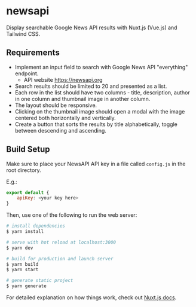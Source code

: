 # newsapi

Display searchable Google News API results with Nuxt.js (Vue.js) and Tailwind CSS.

## Requirements 
- Implement an input field to search with Google News API "everything" endpoint.
  - API website https://newsapi.org 
- Search results should be limited to 20 and presented as a list. 
- Each row in the list should have two columns - title, description, author in one column and thumbnail image in another column. 
- The layout should be responsive. 
- Clicking on the thumbnail image should open a modal with the image centered both horizontally and vertically. 
- Create a button that sorts the results by title alphabetically, toggle between descending and ascending.

## Build Setup

Make sure to place your NewsAPI API key in a file called `config.js` in the root directory.

E.g.:

```javascript
export default {
    apiKey: <your key here>
}
```

Then, use one of the following to run the web server:

```bash
# install dependencies
$ yarn install

# serve with hot reload at localhost:3000
$ yarn dev

# build for production and launch server
$ yarn build
$ yarn start

# generate static project
$ yarn generate
```

For detailed explanation on how things work, check out [Nuxt.js docs](https://nuxtjs.org).
